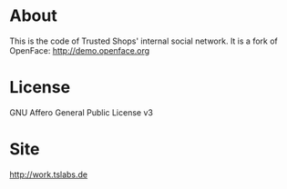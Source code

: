 # About

This is the code of Trusted Shops' internal social network. It is a fork of OpenFace:  http://demo.openface.org

# License 
GNU Affero General Public License v3

# Site
http://work.tslabs.de
